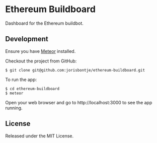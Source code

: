 # Ethereum Buildboard

Dashboard for the Ethereum buildbot.

## Development

Ensure you have [Meteor](https://www.meteor.com/install) installed.

Checkout the project from GitHub:

    $ git clone git@github.com:jorisbontje/ethereum-buildboard.git

To run the app:

    $ cd ethereum-buildboard
    $ meteor

Open your web browser and go to http://localhost:3000 to see the app running.

## License

Released under the MIT License.
